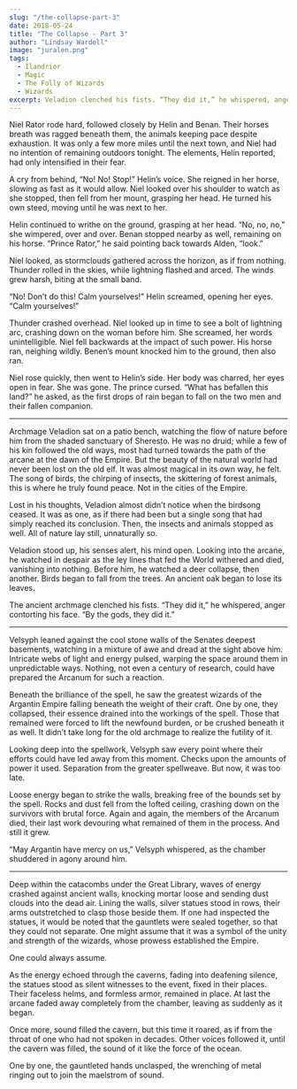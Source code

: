 ```yaml
---
slug: "/the-collapse-part-3"
date: 2018-05-24
title: "The Collapse - Part 3"
author: "Lindsay Wardell"
image: "juralen.png"
tags:
  - Ilandrior
  - Magic
  - The Folly of Wizards
  - Wizards
excerpt: Veladion clenched his fists. “They did it,” he whispered, anger contorting his face. “By the gods, they did it.”
---
```

Niel Rator rode hard, followed closely by Helin and Benan. Their horses breath was ragged beneath them, the animals keeping pace despite exhaustion. It was only a few more miles until the next town, and Niel had no intention of remaining outdoors tonight. The elements, Helin reported, had only intensified in their fear.

A cry from behind, “No! No! Stop!” Helin’s voice. She reigned in her horse, slowing as fast as it would allow. Niel looked over his shoulder to watch as she stopped, then fell from her mount, grasping her head. He turned his own steed, moving until he was next to her.

Helin continued to writhe on the ground, grasping at her head. “No, no, no,” she wimpered, over and over. Benan stopped nearby as well, remaining on his horse. “Prince Rator,” he said pointing back towards Alden, “look.”

Niel looked, as stormclouds gathered across the horizon, as if from nothing. Thunder rolled in the skies, while lightning flashed and arced. The winds grew harsh, biting at the small band.

“No! Don’t do this! Calm yourselves!” Helin screamed, opening her eyes. “Calm yourselves!”

Thunder crashed overhead. Niel looked up in time to see a bolt of lightning arc, crashing down on the woman before him. She screamed, her words unintelligible. Niel fell backwards at the impact of such power. His horse ran, neighing wildly. Benen’s mount knocked him to the ground, then also ran.

Niel rose quickly, then went to Helin’s side. Her body was charred, her eyes open in fear. She was gone. The prince cursed. “What has befallen this land?” he asked, as the first drops of rain began to fall on the two men and their fallen companion.

* * *

Archmage Veladion sat on a patio bench, watching the flow of nature before him from the shaded sanctuary of Sheresto. He was no druid; while a few of his kin followed the old ways, most had turned towards the path of the arcane at the dawn of the Empire. But the beauty of the natural world had never been lost on the old elf. It was almost magical in its own way, he felt. The song of birds, the chirping of insects, the skittering of forest animals, this is where he truly found peace. Not in the cities of the Empire.

Lost in his thoughts, Veladion almost didn’t notice when the birdsong ceased. It was as one, as if there had been but a single song that had simply reached its conclusion. Then, the insects and animals stopped as well. All of nature lay still, unnaturally so.

Veladion stood up, his senses alert, his mind open. Looking into the arcane, he watched in despair as the ley lines that fed the World withered and died, vanishing into nothing. Before him, he watched a deer collapse, then another. Birds began to fall from the trees. An ancient oak began to lose its leaves.

The ancient archmage clenched his fists. “They did it,” he whispered, anger contorting his face. “By the gods, they did it.”

* * *

Velsyph leaned against the cool stone walls of the Senates deepest basements, watching in a mixture of awe and dread at the sight above him. Intricate webs of light and energy pulsed, warping the space around them in unpredictable ways. Nothing, not even a century of research, could have prepared the Arcanum for such a reaction.

Beneath the brilliance of the spell, he saw the greatest wizards of the Argantin Empire falling beneath the weight of their craft. One by one, they collapsed, their essence drained into the workings of the spell. Those that remained were forced to lift the newfound burden, or be crushed beneath it as well. It didn’t take long for the old archmage to realize the futility of it.

Looking deep into the spellwork, Velsyph saw every point where their efforts could have led away from this moment. Checks upon the amounts of power it used. Separation from the greater spellweave. But now, it was too late.

Loose energy began to strike the walls, breaking free of the bounds set by the spell. Rocks and dust fell from the lofted ceiling, crashing down on the survivors with brutal force. Again and again, the members of the Arcanum died, their last work devouring what remained of them in the process. And still it grew.

“May Argantin have mercy on us,” Velsyph whispered, as the chamber shuddered in agony around him.

* * *

Deep within the catacombs under the Great Library, waves of energy crashed against ancient walls, knocking mortar loose and sending dust clouds into the dead air. Lining the walls, silver statues stood in rows, their arms outstretched to clasp those beside them. If one had inspected the statues, it would be noted that the gauntlets were sealed together, so that they could not separate. One might assume that it was a symbol of the unity and strength of the wizards, whose prowess established the Empire.

One could always assume.

As the energy echoed through the caverns, fading into deafening silence, the statues stood as silent witnesses to the event, fixed in their places. Their faceless helms, and formless armor, remained in place. At last the arcane faded away completely from the chamber, leaving as suddenly as it began.

Once more, sound filled the cavern, but this time it roared, as if from the throat of one who had not spoken in decades. Other voices followed it, until the cavern was filled, the sound of it like the force of the ocean.

One by one, the gauntleted hands unclasped, the wrenching of metal ringing out to join the maelstrom of sound.